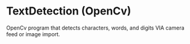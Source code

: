 # TextDetection (OpenCv)
 OpenCv program that detects characters, words, and digits VIA camera feed or image import.
